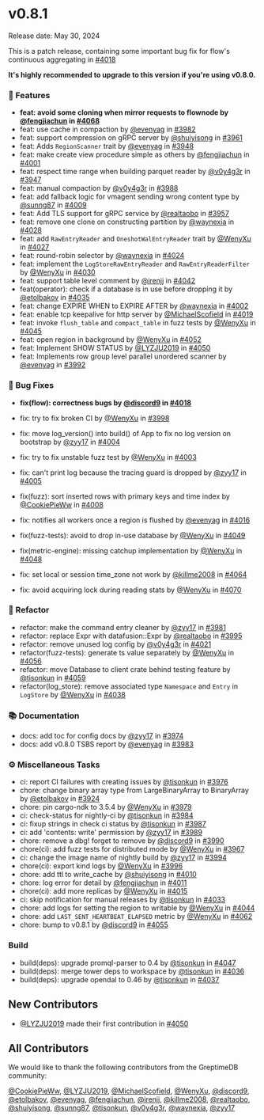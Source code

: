 # v0.8.1

Release date: May 30, 2024

This is a patch release, containing some important bug fix for flow's continuous aggregating in [#4018](https://github.com/GreptimeTeam/greptimedb/pull/4018)

**It's highly recommended to upgrade to this version if you're using v0.8.0.**

### 🚀 Features

* **feat: avoid some cloning when mirror requests to flownode by [@fengjiachun](https://github.com/fengjiachun) in [#4068](https://github.com/GreptimeTeam/greptimedb/pull/4068)**
* feat: use cache in compaction by [@evenyag](https://github.com/evenyag) in [#3982](https://github.com/GreptimeTeam/greptimedb/pull/3982)
* feat: support compression on gRPC server by [@shuiyisong](https://github.com/shuiyisong) in [#3961](https://github.com/GreptimeTeam/greptimedb/pull/3961)
* feat: Adds `RegionScanner` trait by [@evenyag](https://github.com/evenyag) in [#3948](https://github.com/GreptimeTeam/greptimedb/pull/3948)
* feat: make create view procedure simple as others by [@fengjiachun](https://github.com/fengjiachun) in [#4001](https://github.com/GreptimeTeam/greptimedb/pull/4001)
* feat: respect time range when building parquet reader by [@v0y4g3r](https://github.com/v0y4g3r) in [#3947](https://github.com/GreptimeTeam/greptimedb/pull/3947)
* feat: manual compaction by [@v0y4g3r](https://github.com/v0y4g3r) in [#3988](https://github.com/GreptimeTeam/greptimedb/pull/3988)
* feat: add fallback logic for vmagent sending wrong content type by [@sunng87](https://github.com/sunng87) in [#4009](https://github.com/GreptimeTeam/greptimedb/pull/4009)
* feat: Add TLS support for gRPC service by [@realtaobo](https://github.com/realtaobo) in [#3957](https://github.com/GreptimeTeam/greptimedb/pull/3957)
* feat: remove one clone on constructing partition by [@waynexia](https://github.com/waynexia) in [#4028](https://github.com/GreptimeTeam/greptimedb/pull/4028)
* feat: add `RawEntryReader` and `OneshotWalEntryReader` trait by [@WenyXu](https://github.com/WenyXu) in [#4027](https://github.com/GreptimeTeam/greptimedb/pull/4027)
* feat: round-robin selector by [@waynexia](https://github.com/waynexia) in [#4024](https://github.com/GreptimeTeam/greptimedb/pull/4024)
* feat: implement the `LogStoreRawEntryReader` and `RawEntryReaderFilter` by [@WenyXu](https://github.com/WenyXu) in [#4030](https://github.com/GreptimeTeam/greptimedb/pull/4030)
* feat: support table level comment by [@irenjj](https://github.com/irenjj) in [#4042](https://github.com/GreptimeTeam/greptimedb/pull/4042)
* feat(operator): check if a database is in use before dropping it by [@etolbakov](https://github.com/etolbakov) in [#4035](https://github.com/GreptimeTeam/greptimedb/pull/4035)
* feat: change EXPIRE WHEN to EXPIRE AFTER by [@waynexia](https://github.com/waynexia) in [#4002](https://github.com/GreptimeTeam/greptimedb/pull/4002)
* feat: enable tcp keepalive for http server by [@MichaelScofield](https://github.com/MichaelScofield) in [#4019](https://github.com/GreptimeTeam/greptimedb/pull/4019)
* feat: invoke `flush_table` and `compact_table` in fuzz tests by [@WenyXu](https://github.com/WenyXu) in [#4045](https://github.com/GreptimeTeam/greptimedb/pull/4045)
* feat: open region in background by [@WenyXu](https://github.com/WenyXu) in [#4052](https://github.com/GreptimeTeam/greptimedb/pull/4052)
* feat: Implement SHOW STATUS by [@LYZJU2019](https://github.com/LYZJU2019) in [#4050](https://github.com/GreptimeTeam/greptimedb/pull/4050)
* feat: Implements row group level parallel unordered scanner by [@evenyag](https://github.com/evenyag) in [#3992](https://github.com/GreptimeTeam/greptimedb/pull/3992)


### 🐛 Bug Fixes

* **fix(flow): correctness bugs by [@discord9](https://github.com/discord9) in [#4018](https://github.com/GreptimeTeam/greptimedb/pull/4018)**
* fix: try to fix broken CI by [@WenyXu](https://github.com/WenyXu) in [#3998](https://github.com/GreptimeTeam/greptimedb/pull/3998)
* fix: move log_version() into build() of App to fix no log version on bootstrap by [@zyy17](https://github.com/zyy17) in [#4004](https://github.com/GreptimeTeam/greptimedb/pull/4004)
* fix: try to fix unstable fuzz test  by [@WenyXu](https://github.com/WenyXu) in [#4003](https://github.com/GreptimeTeam/greptimedb/pull/4003)
* fix: can't print log because the tracing guard is dropped by [@zyy17](https://github.com/zyy17) in [#4005](https://github.com/GreptimeTeam/greptimedb/pull/4005)
* fix(fuzz): sort inserted rows with primary keys and time index by [@CookiePieWw](https://github.com/CookiePieWw) in [#4008](https://github.com/GreptimeTeam/greptimedb/pull/4008)
* fix: notifies all workers once a region is flushed by [@evenyag](https://github.com/evenyag) in [#4016](https://github.com/GreptimeTeam/greptimedb/pull/4016)
* fix(fuzz-tests): avoid to drop in-use database by [@WenyXu](https://github.com/WenyXu) in [#4049](https://github.com/GreptimeTeam/greptimedb/pull/4049)
* fix(metric-engine): missing catchup implementation by [@WenyXu](https://github.com/WenyXu) in [#4048](https://github.com/GreptimeTeam/greptimedb/pull/4048)
* fix: set local or session time_zone not work by [@killme2008](https://github.com/killme2008) in [#4064](https://github.com/GreptimeTeam/greptimedb/pull/4064)

* fix: avoid acquiring lock during reading stats by [@WenyXu](https://github.com/WenyXu) in [#4070](https://github.com/GreptimeTeam/greptimedb/pull/4070)

### 🚜 Refactor

* refactor:  make the command entry cleaner by [@zyy17](https://github.com/zyy17) in [#3981](https://github.com/GreptimeTeam/greptimedb/pull/3981)
* refactor: replace Expr with datafusion::Expr by [@realtaobo](https://github.com/realtaobo) in [#3995](https://github.com/GreptimeTeam/greptimedb/pull/3995)
* refactor: remove unused log config by [@v0y4g3r](https://github.com/v0y4g3r) in [#4021](https://github.com/GreptimeTeam/greptimedb/pull/4021)
* refactor(fuzz-tests): generate ts value separately by [@WenyXu](https://github.com/WenyXu) in [#4056](https://github.com/GreptimeTeam/greptimedb/pull/4056)
* refactor: move Database to client crate behind testing feature by [@tisonkun](https://github.com/tisonkun) in [#4059](https://github.com/GreptimeTeam/greptimedb/pull/4059)
* refactor(log_store): remove associated type `Namespace` and `Entry` in `LogStore` by [@WenyXu](https://github.com/WenyXu) in [#4038](https://github.com/GreptimeTeam/greptimedb/pull/4038)

### 📚 Documentation

* docs: add toc for config docs by [@zyy17](https://github.com/zyy17) in [#3974](https://github.com/GreptimeTeam/greptimedb/pull/3974)
* docs: add v0.8.0 TSBS report by [@evenyag](https://github.com/evenyag) in [#3983](https://github.com/GreptimeTeam/greptimedb/pull/3983)

### ⚙️ Miscellaneous Tasks

* ci: report CI failures with creating issues  by [@tisonkun](https://github.com/tisonkun) in [#3976](https://github.com/GreptimeTeam/greptimedb/pull/3976)
* chore: change binary array type from LargeBinaryArray to BinaryArray by [@etolbakov](https://github.com/etolbakov) in [#3924](https://github.com/GreptimeTeam/greptimedb/pull/3924)
* chore: pin cargo-ndk to 3.5.4 by [@WenyXu](https://github.com/WenyXu) in [#3979](https://github.com/GreptimeTeam/greptimedb/pull/3979)
* ci: check-status for nightly-ci by [@tisonkun](https://github.com/tisonkun) in [#3984](https://github.com/GreptimeTeam/greptimedb/pull/3984)
* ci: fixup strings in check ci status by [@tisonkun](https://github.com/tisonkun) in [#3987](https://github.com/GreptimeTeam/greptimedb/pull/3987)
* ci: add 'contents: write' permission by [@zyy17](https://github.com/zyy17) in [#3989](https://github.com/GreptimeTeam/greptimedb/pull/3989)
* chore: remove a dbg! forget to remove by [@discord9](https://github.com/discord9) in [#3990](https://github.com/GreptimeTeam/greptimedb/pull/3990)
* chore(ci): add fuzz tests for distributed mode by [@WenyXu](https://github.com/WenyXu) in [#3967](https://github.com/GreptimeTeam/greptimedb/pull/3967)
* ci: change the image name of nightly build by [@zyy17](https://github.com/zyy17) in [#3994](https://github.com/GreptimeTeam/greptimedb/pull/3994)
* chore(ci): export kind logs by [@WenyXu](https://github.com/WenyXu) in [#3996](https://github.com/GreptimeTeam/greptimedb/pull/3996)
* chore: add ttl to write_cache by [@shuiyisong](https://github.com/shuiyisong) in [#4010](https://github.com/GreptimeTeam/greptimedb/pull/4010)
* chore: log error for detail by [@fengjiachun](https://github.com/fengjiachun) in [#4011](https://github.com/GreptimeTeam/greptimedb/pull/4011)
* chore(ci): add more replicas by [@WenyXu](https://github.com/WenyXu) in [#4015](https://github.com/GreptimeTeam/greptimedb/pull/4015)
* ci: skip notification for manual releases by [@tisonkun](https://github.com/tisonkun) in [#4033](https://github.com/GreptimeTeam/greptimedb/pull/4033)
* chore: add logs for setting the region to writable by [@WenyXu](https://github.com/WenyXu) in [#4044](https://github.com/GreptimeTeam/greptimedb/pull/4044)
* chore: add `LAST_SENT_HEARTBEAT_ELAPSED` metric by [@WenyXu](https://github.com/WenyXu) in [#4062](https://github.com/GreptimeTeam/greptimedb/pull/4062)
* chore: bump to v0.8.1 by [@discord9](https://github.com/discord9) in [#4055](https://github.com/GreptimeTeam/greptimedb/pull/4055)

### Build

* build(deps): upgrade promql-parser to 0.4  by [@tisonkun](https://github.com/tisonkun) in [#4047](https://github.com/GreptimeTeam/greptimedb/pull/4047)
* build(deps): merge tower deps to workspace by [@tisonkun](https://github.com/tisonkun) in [#4036](https://github.com/GreptimeTeam/greptimedb/pull/4036)
* build(deps): upgrade opendal to 0.46 by [@tisonkun](https://github.com/tisonkun) in [#4037](https://github.com/GreptimeTeam/greptimedb/pull/4037)

## New Contributors

* [@LYZJU2019](https://github.com/LYZJU2019) made their first contribution in [#4050](https://github.com/GreptimeTeam/greptimedb/pull/4050)

## All Contributors

We would like to thank the following contributors from the GreptimeDB community:

[@CookiePieWw](https://github.com/CookiePieWw), [@LYZJU2019](https://github.com/LYZJU2019), [@MichaelScofield](https://github.com/MichaelScofield), [@WenyXu](https://github.com/WenyXu), [@discord9](https://github.com/discord9), [@etolbakov](https://github.com/etolbakov), [@evenyag](https://github.com/evenyag), [@fengjiachun](https://github.com/fengjiachun), [@irenjj](https://github.com/irenjj), [@killme2008](https://github.com/killme2008), [@realtaobo](https://github.com/realtaobo), [@shuiyisong](https://github.com/shuiyisong), [@sunng87](https://github.com/sunng87), [@tisonkun](https://github.com/tisonkun), [@v0y4g3r](https://github.com/v0y4g3r), [@waynexia](https://github.com/waynexia), [@zyy17](https://github.com/zyy17)



